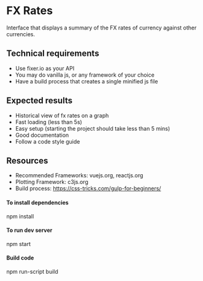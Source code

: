 # FX Rates
Interface that displays a summary of the FX rates of currency against other currencies.
## Technical requirements
- Use fixer.io as your API
- You may do vanilla js, or any framework of your choice
- Have a build process that creates a single minified js file
## Expected results
- Historical view of fx rates on a graph
- Fast loading (less than 5s)
- Easy setup (starting the project should take less than 5 mins)
- Good documentation
- Follow a code style guide
## Resources
- Recommended Frameworks: vuejs.org, reactjs.org
- Plotting Framework: c3js.org
- Build process: https://css-tricks.com/gulp-for-beginners/

#### To install dependencies

 npm install

####  To run dev server

 npm start

#### Build code

npm run-script build